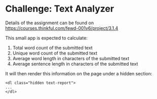 # Challenge: Text Analyzer
Details of the assignment can be found on https://courses.thinkful.com/fewd-001v6/project/3.1.4

This small app is expected to calculate:
1. Total word count of the submitted text
2. Unique word count of the submitted text
3. Average word length in characters of the submitted text
4. Average sentence length in characters of the submitted text

It will then render this information on the page under a hidden section:
```
<dl class="hidden text-report">
...
</dl>
```
